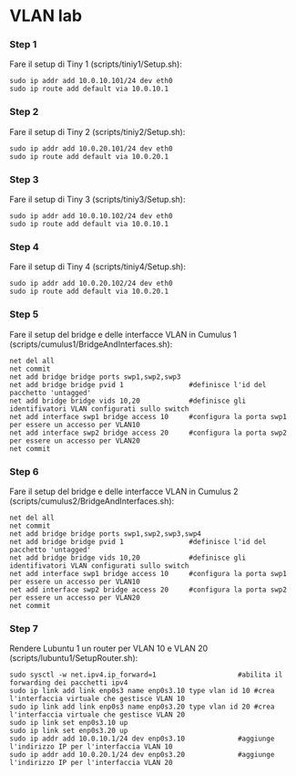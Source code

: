 # VLAN lab

### Step 1
Fare il setup di Tiny 1 (scripts/tiniy1/Setup.sh):

    sudo ip addr add 10.0.10.101/24 dev eth0
    sudo ip route add default via 10.0.10.1

### Step 2
Fare il setup di Tiny 2 (scripts/tiniy2/Setup.sh):

    sudo ip addr add 10.0.20.101/24 dev eth0
    sudo ip route add default via 10.0.20.1

### Step 3
Fare il setup di Tiny 3 (scripts/tiniy3/Setup.sh):

    sudo ip addr add 10.0.10.102/24 dev eth0
    sudo ip route add default via 10.0.10.1

### Step 4
Fare il setup di Tiny 4 (scripts/tiniy4/Setup.sh):

    sudo ip addr add 10.0.20.102/24 dev eth0
    sudo ip route add default via 10.0.20.1

### Step 5
Fare il setup del bridge e delle interfacce VLAN in Cumulus 1 (scripts/cumulus1/BridgeAndInterfaces.sh):

    net del all
    net commit
    net add bridge bridge ports swp1,swp2,swp3
    net add bridge bridge pvid 1				#definisce l'id del pacchetto 'untagged'
    net add bridge bridge vids 10,20			#definisce gli identifivatori VLAN configurati sullo switch
    net add interface swp1 bridge access 10		#configura la porta swp1 per essere un accesso per VLAN10
    net add interface swp2 bridge access 20		#configura la porta swp2 per essere un accesso per VLAN20
    net commit

### Step 6
Fare il setup del bridge e delle interfacce VLAN in Cumulus 2 (scripts/cumulus2/BridgeAndInterfaces.sh):

    net del all
    net commit
    net add bridge bridge ports swp1,swp2,swp3,swp4
    net add bridge bridge pvid 1				#definisce l'id del pacchetto 'untagged'
    net add bridge bridge vids 10,20			#definisce gli identifivatori VLAN configurati sullo switch
    net add interface swp1 bridge access 10		#configura la porta swp1 per essere un accesso per VLAN10
    net add interface swp2 bridge access 20		#configura la porta swp2 per essere un accesso per VLAN20
    net commit

### Step 7
Rendere Lubuntu 1 un router per VLAN 10 e VLAN 20 (scripts/lubuntu1/SetupRouter.sh):

    sudo sysctl -w net.ipv4.ip_forward=1					#abilita il forwarding dei pacchetti ipv4
    sudo ip link add link enp0s3 name enp0s3.10 type vlan id 10	#crea l'interfaccia virtuale che gestisce VLAN 10
    sudo ip link add link enp0s3 name enp0s3.20 type vlan id 20	#crea l'interfaccia virtuale che gestisce VLAN 20
    sudo ip link set enp0s3.10 up
    sudo ip link set enp0s3.20 up
    sudo ip addr add 10.0.10.1/24 dev enp0s3.10				#aggiunge l'indirizzo IP per l'interfaccia VLAN 10
    sudo ip addr add 10.0.20.1/24 dev enp0s3.20				#aggiunge l'indirizzo IP per l'interfaccia VLAN 20
